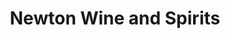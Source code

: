 ---
title: "Newton Wine and Spirits"
url: /colorado-springs/newton-wine-and-spirits/
shop: Spirituosen
---